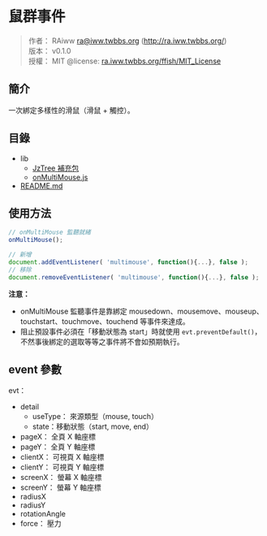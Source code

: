 鼠群事件
=======


> 作者： RAiww <ra@iww.twbbs.org> (http://ra.iww.twbbs.org/)<br />
> 版本： v0.1.0<br />
> 授權： MIT @license: [ra.iww.twbbs.org/ffish/MIT_License](http://ra.iww.twbbs.org/ffish/MIT_License)



## 簡介


一次綁定多樣性的滑鼠（滑鼠 + 觸控）。



## 目錄


  * lib
    * [JzTree 補充包](lib/jzTree_additional.js)
    * [onMultiMouse.js](lib/onMultiMouse.js)
  * [README.md](README.md)



## 使用方法


```js
// onMultiMouse 監聽就緒
onMultiMouse();

// 新增
document.addEventListener( 'multimouse', function(){...}, false );
// 移除
document.removeEventListener( 'multimouse', function(){...}, false );
```


**注意：**
  - onMultiMouse 監聽事件是靠綁定 mousedown、mousemove、mouseup、touchstart、touchmove、touchend 等事件來達成。
  - 阻止預設事件必須在「移動狀態為 start」時就使用 ``` evt.preventDefault() ```，不然事後綁定的選取等等之事件將不會如預期執行。



## event 參數


evt：

  - detail
    - useType： 來源類型（mouse, touch）
    - state：移動狀態（start, move, end）
  - pageX： 全頁 X 軸座標
  - pageY： 全頁 Y 軸座標
  - clientX： 可視頁 X 軸座標
  - clientY： 可視頁 Y 軸座標
  - screenX： 螢幕 X 軸座標
  - screenY： 螢幕 Y 軸座標
  - radiusX
  - radiusY
  - rotationAngle
  - force： 壓力

